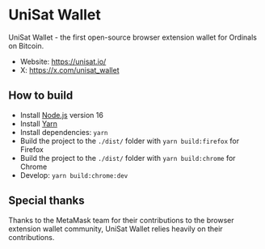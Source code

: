 # UniSat Wallet

UniSat Wallet - the first open-source browser extension wallet for Ordinals on Bitcoin.

- Website: https://unisat.io/
- X: https://x.com/unisat_wallet

## How to build

- Install [Node.js](https://nodejs.org) version 16
- Install [Yarn](https://yarnpkg.com/en/docs/install)
- Install dependencies: `yarn`
- Build the project to the `./dist/` folder with `yarn build:firefox` for Firefox
- Build the project to the `./dist/` folder with `yarn build:chrome` for Chrome
- Develop: `yarn build:chrome:dev`

## Special thanks

Thanks to the MetaMask team for their contributions to the browser extension wallet community, UniSat Wallet relies heavily on their contributions.
